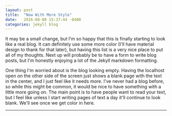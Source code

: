 ```yaml
---
layout: post
title:  "Now With More Style"
date:   2016-08-08 15:37:44 -0400
categories: jekyll blog 
---
```

It may be a small change, but I'm so happy that this is finally starting to look like a real blog. It can definitely use some more color (I'll have material design to thank for that later), but having this list is a very nice place to put all of my thoughts. Next up will probably be to have a form to write blog posts, but I'm honestly enjoying a lot of the Jekyll markdown formatting.

One thing I'm worried about is the blog looking empty. Having the localhost open on the other side of the screen just shows a blank page with the text in the center, and I just feel like it needs more. I've never had a blog before, so while this might be common, it would be nice to have something with a little more going on. The main point is to have people want to read your text, but I feel like unless I start writing pages of text a day it'll continue to look blank. We'll see once we get color in here.

----